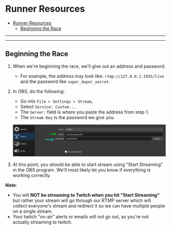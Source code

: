 # Runner Resources

- [Runner Resources](#runner-resources)
  - [Beginning the Race](#beginning-the-race)

---

---

## Beginning the Race

1. When we're beginning the race, we'll give out an address and password.
   - For example, the address may look like: `rtmp://127.0.0.1:1935/live` and the password like `super_duper_secret`.
2. In OBS, do the following:

   - Go into `File > Settings > Stream`,
   - Select `Service: Custom...`
   - The `Server:` field is where you paste the address from step 1.
   - The `Stream Key` is the password we give you.

   ![OBS RTMP Setup](../static/images/obs_rtmp_setup.PNG)

3. At this point, you should be able to start stream using "Start Streaming" in the OBS program. We'll most likely let you know if everything is working correctly.

**Note**:

- You will **NOT be streaming to Twitch when you hit "Start Streaming"** but rather your stream will go through our RTMP server which will collect everyone's stream and redirect it so we can have multiple people on a single stream.
- Your twitch "on-air" alerts or emails will not go out, as you're not actually streaming to twitch.
